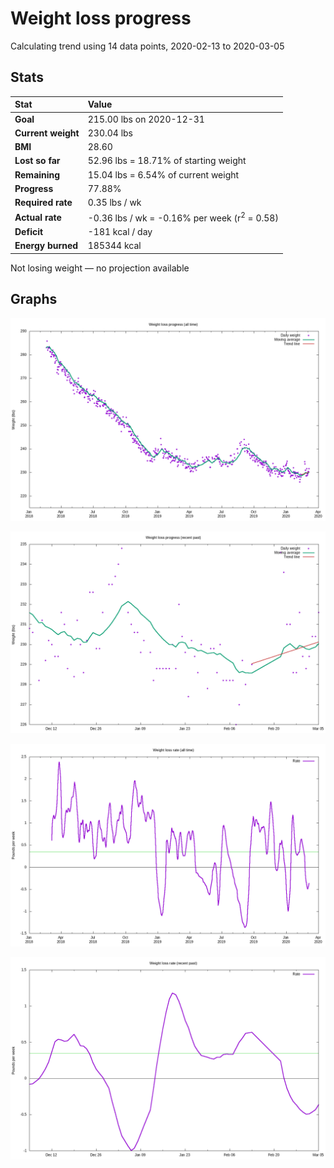 # Weight loss progress

Calculating trend using 14 data points, 2020-02-13 to 2020-03-05

## Stats

Stat|Value
:-|:-
**Goal**|215.00 lbs on 2020-12-31
**Current weight**|230.04 lbs
**BMI**|28.60
**Lost so far**|52.96 lbs = 18.71% of starting weight
**Remaining**|15.04 lbs =  6.54% of current  weight
**Progress**|77.88%
**Required rate**|0.35 lbs / wk
**Actual rate**|-0.36 lbs / wk = -0.16% per week  (r<sup>2</sup> = 0.58)
**Deficit**|-181 kcal / day
**Energy burned**|185344 kcal

Not losing weight &mdash; no projection available

## Graphs

![](weight-graph-alltime.png)

![](weight-graph-recent.png)

![](rate-graph-alltime.png)

![](rate-graph-recent.png)
